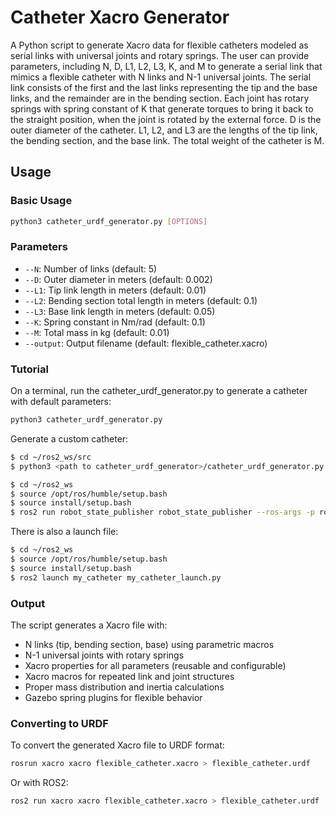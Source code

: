 # Catheter Xacro Generator

A Python script to generate Xacro data for flexible catheters modeled as serial links with universal joints and rotary springs. The user can provide parameters, including N, D, L1, L2, L3, K, and M to generate a serial link that mimics a flexible catheter with N links and N-1 universal joints. The serial link consists of the first and the last links representing the tip and the base links, and the remainder are in the bending section. Each joint has rotary springs with spring constant of K that generate torques to bring it back to the straight position, when the joint is rotated by the external force. D is the outer diameter of the catheter. L1, L2, and L3 are the lengths of the tip link, the bending section, and the base link. The total weight of the catheter is M.


## Usage

### Basic Usage


```bash
python3 catheter_urdf_generator.py [OPTIONS]
```

### Parameters

- `--N`: Number of links (default: 5)
- `--D`: Outer diameter in meters (default: 0.002)
- `--L1`: Tip link length in meters (default: 0.01)
- `--L2`: Bending section total length in meters (default: 0.1)
- `--L3`: Base link length in meters (default: 0.05)
- `--K`: Spring constant in Nm/rad (default: 0.1)
- `--M`: Total mass in kg (default: 0.01)
- `--output`: Output filename (default: flexible_catheter.xacro)

### Tutorial

On a terminal, run the catheter_urdf_generator.py to generate a catheter with default parameters:

```bash
python3 catheter_urdf_generator.py
```

Generate a custom catheter:

```bash
$ cd ~/ros2_ws/src
$ python3 <path to catheter_urdf_generator>/catheter_urdf_generator.py --N 7 --D 0.003 --L1 0.015 --L2 0.08 --L3 0.04 --K 0.2 --M 0.008 --output my_catheter
```

```bash
$ cd ~/ros2_ws
$ source /opt/ros/humble/setup.bash
$ source install/setup.bash
$ ros2 run robot_state_publisher robot_state_publisher --ros-args -p robot_description:="$( xacro `ros2 pkg prefix my_catheter`/share/my_catheter/urdf/my_catheter.xacro )" 
```

There is also a launch file:
```bash
$ cd ~/ros2_ws
$ source /opt/ros/humble/setup.bash
$ source install/setup.bash
$ ros2 launch my_catheter my_catheter_launch.py
```


### Output

The script generates a Xacro file with:
- N links (tip, bending section, base) using parametric macros
- N-1 universal joints with rotary springs
- Xacro properties for all parameters (reusable and configurable)
- Xacro macros for repeated link and joint structures
- Proper mass distribution and inertia calculations
- Gazebo spring plugins for flexible behavior

### Converting to URDF

To convert the generated Xacro file to URDF format:
```bash
rosrun xacro xacro flexible_catheter.xacro > flexible_catheter.urdf
```

Or with ROS2:
```bash
ros2 run xacro xacro flexible_catheter.xacro > flexible_catheter.urdf
```

